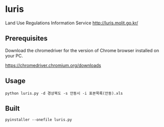 # luris
Land Use Regulations Information Service http://luris.molit.go.kr/

## Prerequisites

Download the chromedriver for the version of Chrome browser installed on your PC.

https://chromedriver.chromium.org/downloads

## Usage
```
python luris.py -d 경상북도 -s 안동시 -i 표본목록(안동).xls
```

## Built
```
pyinstaller --onefile luris.py
```
